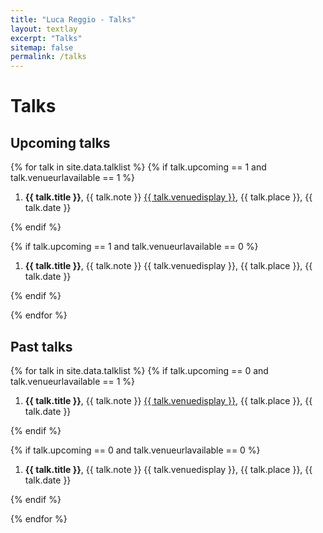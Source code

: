 ```yaml
---
title: "Luca Reggio - Talks"
layout: textlay
excerpt: "Talks"
sitemap: false
permalink: /talks
---
```


# Talks

## Upcoming talks

{% for talk in site.data.talklist %}
{% if talk.upcoming == 1 and talk.venueurlavailable == 1 %}

  1. <b>{{ talk.title }}</b>, {{ talk.note }} <a href="{{ talk.venueurl }}">{{ talk.venuedisplay }}</a>, {{ talk.place }}, {{ talk.date }}

{% endif %}

{% if talk.upcoming == 1 and talk.venueurlavailable == 0 %}

1. <b>{{ talk.title }}</b>, {{ talk.note }} {{ talk.venuedisplay }}, {{ talk.place }}, {{ talk.date }}

{% endif %}

{% endfor %} 

## Past talks

{% for talk in site.data.talklist %}
{% if talk.upcoming == 0 and talk.venueurlavailable == 1 %}

  1. <b>{{ talk.title }}</b>, {{ talk.note }} <a href="{{ talk.venueurl }}">{{ talk.venuedisplay }}</a>, {{ talk.place }}, {{ talk.date }}

{% endif %}

{% if talk.upcoming == 0 and talk.venueurlavailable == 0 %}

1. <b>{{ talk.title }}</b>, {{ talk.note }} {{ talk.venuedisplay }}, {{ talk.place }}, {{ talk.date }}

{% endif %}

{% endfor %} 

<br />
